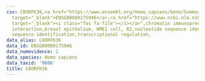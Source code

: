 ```yaml
---
csv: C8ORFK36,<a href="https://www.ensembl.org/Homo_sapiens/Gene/Summary?db=core;g=ENSG00000175946"
  target="_blank">ENSG00000175946</a>,<a href="https://www.ncbi.nlm.nih.gov/pubmed/22863008"
  target="_blank"><i class="fas fa-file"></i></a>",chromatin immunoprecipitation assay,direct
  interaction,breast epithelium, HME1 cell, R2,nucleotide sequence identification,nucleotide
  sequence identification,transcriptional regulation,
data_alias: C8ORFK36
data_id: ENSG00000175946
data_numevidence: 1
data_species: Homo sapiens
data_taxid: '9606'
title: C8ORFK36
---
```

